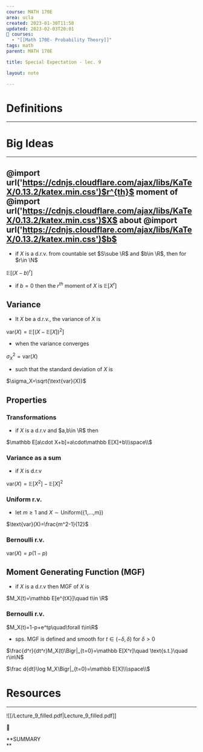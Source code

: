 ```yaml
---
course: MATH 170E
area: ucla
created: 2023-01-30T11:58
updated: 2023-02-03T20:01
📕 courses:
  - "[[Math 170E- Probability Theory]]"
tags: math
parent: MATH 170E

title: Special Expectation - lec. 9

layout: note

---
```

# Definitions

---

# Big Ideas

---

## @import url('https://cdnjs.cloudflare.com/ajax/libs/KaTeX/0.13.2/katex.min.css')$r^{th}$﻿ moment of @import url('https://cdnjs.cloudflare.com/ajax/libs/KaTeX/0.13.2/katex.min.css')$X$﻿ about @import url('https://cdnjs.cloudflare.com/ajax/libs/KaTeX/0.13.2/katex.min.css')$b$﻿

- if $X$﻿ is a d.r.v. from countable set $S\sube \R$﻿ and $b\in \R$﻿, then for $r\in \N$﻿

$\mathbb E[(X-b)^r]$

- if $b=0$﻿ then the $r^{th}$﻿ moment of $X$﻿ is $\mathbb E[X^r]$﻿

## Variance

- lt $X$﻿ be a d.r.v., the variance of $X$﻿ is

$\text{var}(X)=\mathbb E[(X-\mathbb E[X])^2]$

- when the variance converges

$\sigma^2_X=\text{var}(X)$

- such that the standard deviation of $X$﻿ is

$\sigma_X=\sqrt{\text{var}(X)}$

## Properties

### Transformations

- if $X$﻿ is a d.r.v and $a,b\in \R$﻿ then

$\mathbb E[a\cdot X+b]=a\cdot\mathbb E[X]+b\\\space\\$

### Variance as a sum

- if $X$﻿ is d.r.v

$\text{var}(X)=\mathbb E[X^2]-\mathbb E[X]^2$

### Uniform r.v.

- let $m\ge 1$﻿ and $X\sim\text{Uniform(\{1,…,m\})}$﻿

$\text{var}(X)=\frac{m^2-1}{12}$

  

### Bernoulli r.v.

$\text{var}(X)=p(1-p)$

## Moment Generating Function (MGF)

- if $X$﻿ is a d.r.v then MGF of $X$﻿ is

$M_X(t)=\mathbb E[e^{tX}]\quad t\in \R$

### Bernoulli r.v.

$M_X(t)=1-p+e^tp\quad\forall t\in\R$

  

- sps. MGF is defined and smooth for $t\in(-\delta,\delta)$﻿ for $\delta>0$﻿

$\frac{d^r}{dt^r}M_X(t)\Bigr|_{t=0}=\mathbb E[X^r]\quad \text{s.t.}\quad r\in\N$

$\frac d{dt}\log M_X\Bigr|_{t=0}=\mathbb E[X]\\\space\\$

# Resources

---

![[/Lecture_9_filled.pdf|Lecture_9_filled.pdf]]

📌

**SUMMARY  
**
